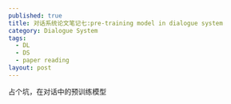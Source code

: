 ```yaml
---
published: true
title: 对话系统论文笔记七:pre-training model in dialogue system
category: Dialogue System
tags: 
  - DL
  - DS
  - paper reading
layout: post
---
```


占个坑，在对话中的预训练模型